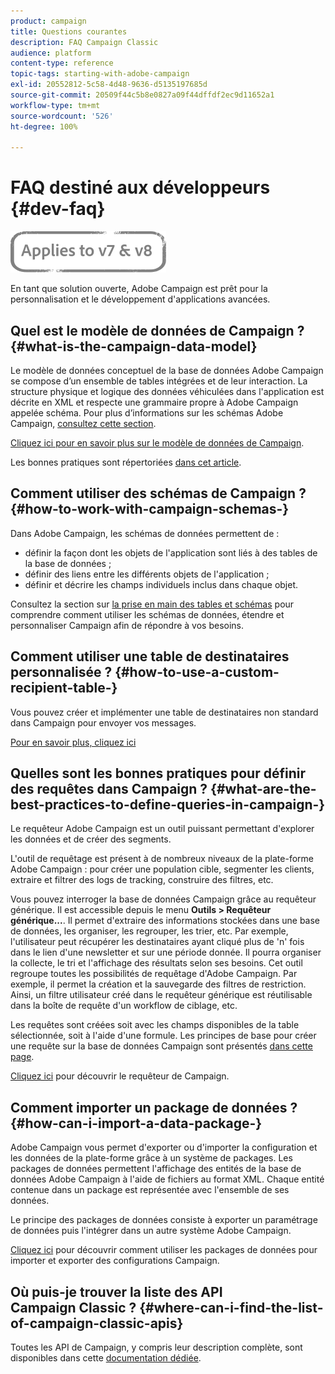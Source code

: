 ```yaml
---
product: campaign
title: Questions courantes
description: FAQ Campaign Classic
audience: platform
content-type: reference
topic-tags: starting-with-adobe-campaign
exl-id: 20552812-5c58-4d48-9636-d5135197685d
source-git-commit: 20509f44c5b8e0827a09f44dffdf2ec9d11652a1
workflow-type: tm+mt
source-wordcount: '526'
ht-degree: 100%

---
```


# FAQ destiné aux développeurs {#dev-faq}

![](../../assets/common.svg)

En tant que solution ouverte, Adobe Campaign est prêt pour la personnalisation et le développement d&#39;applications avancées.

## Quel est le modèle de données de Campaign ?  {#what-is-the-campaign-data-model}

Le modèle de données conceptuel de la base de données Adobe Campaign se compose d’un ensemble de tables intégrées et de leur interaction. La structure physique et logique des données véhiculées dans l&#39;application est décrite en XML et respecte une grammaire propre à Adobe Campaign appelée schéma. Pour plus d’informations sur les schémas Adobe Campaign, [consultez cette section](../../configuration/using/about-schema-edition.md).

[Cliquez ici pour en savoir plus sur le modèle de données de Campaign](https://helpx.adobe.com/fr/campaign/kb/acc-datamodel.html).

Les bonnes pratiques sont répertoriées [dans cet article](https://helpx.adobe.com/fr/campaign/kb/acc-data-model-best-practices.html).

## Comment utiliser des schémas de Campaign ? {#how-to-work-with-campaign-schemas-}

Dans Adobe Campaign, les schémas de données permettent de :

* définir la façon dont les objets de l&#39;application sont liés à des tables de la base de données ;
* définir des liens entre les différents objets de l&#39;application ;
* définir et décrire les champs individuels inclus dans chaque objet.

Consultez la section sur [la prise en main des tables et schémas](../../configuration/using/about-schema-edition.md) pour comprendre comment utiliser les schémas de données, étendre et personnaliser Campaign afin de répondre à vos besoins.

## Comment utiliser une table de destinataires personnalisée ? {#how-to-use-a-custom-recipient-table-}

Vous pouvez créer et implémenter une table de destinataires non standard dans Campaign pour envoyer vos messages.

[Pour en savoir plus, cliquez ici](../../configuration/using/about-custom-recipient-table.md)

## Quelles sont les bonnes pratiques pour définir des requêtes dans Campaign ?  {#what-are-the-best-practices-to-define-queries-in-campaign-}

Le requêteur Adobe Campaign est un outil puissant permettant d&#39;explorer les données et de créer des segments.

L&#39;outil de requêtage est présent à de nombreux niveaux de la plate-forme Adobe Campaign : pour créer une population cible, segmenter les clients, extraire et filtrer des logs de tracking, construire des filtres, etc.

Vous pouvez interroger la base de données Campaign grâce au requêteur générique. Il est accessible depuis le menu **Outils > Requêteur générique...**. Il permet d&#39;extraire des informations stockées dans une base de données, les organiser, les regrouper, les trier, etc. Par exemple, l&#39;utilisateur peut récupérer les destinataires ayant cliqué plus de &#39;n&#39; fois dans le lien d&#39;une newsletter et sur une période donnée. Il pourra organiser la collecte, le tri et l&#39;affichage des résultats selon ses besoins. Cet outil regroupe toutes les possibilités de requêtage d&#39;Adobe Campaign. Par exemple, il permet la création et la sauvegarde des filtres de restriction. Ainsi, un filtre utilisateur créé dans le requêteur générique est réutilisable dans la boîte de requête d&#39;un workflow de ciblage, etc.

Les requêtes sont créées soit avec les champs disponibles de la table sélectionnée, soit à l&#39;aide d&#39;une formule. Les principes de base pour créer une requête sur la base de données Campaign sont présentés [dans cette page](../../platform/using/about-queries-in-campaign.md).

[Cliquez ici](../../workflow/using/query.md) pour découvrir le requêteur de Campaign.

## Comment importer un package de données ?  {#how-can-i-import-a-data-package-}

Adobe Campaign vous permet d&#39;exporter ou d&#39;importer la configuration et les données de la plate-forme grâce à un système de packages. Les packages de données permettent l&#39;affichage des entités de la base de données Adobe Campaign à l&#39;aide de fichiers au format XML. Chaque entité contenue dans un package est représentée avec l&#39;ensemble de ses données.

Le principe des packages de données consiste à exporter un paramétrage de données puis l&#39;intégrer dans un autre système Adobe Campaign.

[Cliquez ici](../../platform/using/working-with-data-packages.md) pour découvrir comment utiliser les packages de données pour importer et exporter des configurations Campaign.

## Où puis-je trouver la liste des API Campaign Classic ?  {#where-can-i-find-the-list-of-campaign-classic-apis}

Toutes les API de Campaign, y compris leur description complète, sont disponibles dans cette [documentation dédiée](https://docs.adobe.com/content/help/en/campaign-classic/technicalresources/api/index.html).
